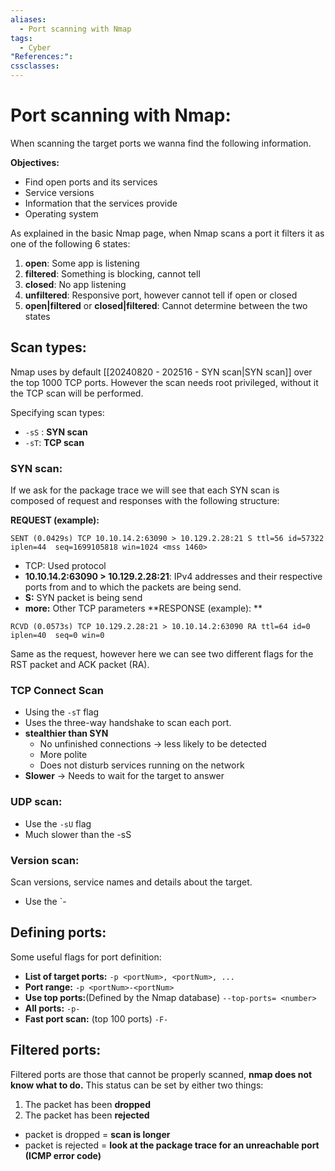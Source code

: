 ```yaml
---
aliases:
  - Port scanning with Nmap
tags:
  - Cyber
"References:": 
cssclasses:
---
```

# Port scanning with Nmap:
When scanning the target ports we wanna find the following information.

**Objectives:**
+ Find open ports and its services
+ Service versions
+ Information that the services provide
+ Operating system

As explained in the basic Nmap page, when Nmap scans a port it filters it as one of the following 6 states: 
1. **open**: Some app is listening
2. **filtered**: Something is blocking, cannot tell
3. **closed**: No app listening
4. **unfiltered**: Responsive port, however cannot tell if open or closed
5. **open|filtered** or **closed|filtered**: Cannot determine between the two states
## Scan types:
Nmap uses by default [[20240820 - 202516 - SYN scan|SYN scan]] over the top 1000 TCP ports. However the scan needs root privileged, without it the TCP scan will be performed.

Specifying scan types: 
+ `-sS` : **SYN scan**
+ `-sT`: **TCP scan**

### SYN scan: 
If we ask for the package trace we will see that each SYN scan is composed of request and responses with the following structure: 

**REQUEST (example):**
```shell
SENT (0.0429s) TCP 10.10.14.2:63090 > 10.129.2.28:21 S ttl=56 id=57322 iplen=44  seq=1699105818 win=1024 <mss 1460>
```
+ TCP: Used protocol
+ **10.10.14.2:63090 > 10.129.2.28:21**: IPv4 addresses and their respective ports from and to which the packets are being send.
+ **S:** SYN packet is being send
+ **more:** Other TCP parameters
**RESPONSE (example): **
```shell
RCVD (0.0573s) TCP 10.129.2.28:21 > 10.10.14.2:63090 RA ttl=64 id=0 iplen=40  seq=0 win=0
```

Same as the request, however here we can see two different flags for the RST packet and ACK packet (RA).

### TCP Connect Scan
+ Using the `-sT` flag
+ Uses the three-way handshake to scan each port.
+ **stealthier than SYN**
	+ No unfinished connections → less likely to be detected
	+ More polite 
	+ Does not disturb services running on the network
+ **Slower** → Needs to wait for the target to answer
### UDP scan: 
+ Use the `-sU` flag
+ Much slower than the -sS
### Version scan: 
Scan versions, service names and details about the target. 
+ Use the `-
## Defining ports: 
Some useful flags for port definition: 
+ **List of target ports:** `-p <portNum>, <portNum>, ...`
+ **Port range:** `-p <portNum>-<portNum>`
+ **Use top ports:**(Defined by the Nmap database) `--top-ports= <number>` 
+ **All ports:** `-p-`
+ **Fast port scan:** (top 100 ports) `-F-` 
## Filtered ports: 
Filtered ports are those that cannot be properly scanned, **nmap does not know what to do.** 
This status can be set by either two things: 
1. The packet has been **dropped**
2. The packet has been **rejected**

+ packet is dropped = **scan is longer**
+ packet is rejected = **look at the package trace for an unreachable port (ICMP error code)**
